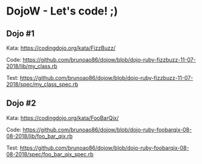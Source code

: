 # DojoW - Let's code! ;)

## Dojo #1

Kata: https://codingdojo.org/kata/FizzBuzz/

Code: https://github.com/brunoao86/dojow/blob/dojo-ruby-fizzbuzz-11-07-2018/lib/my_class.rb

Test: https://github.com/brunoao86/dojow/blob/dojo-ruby-fizzbuzz-11-07-2018/spec/my_class_spec.rb

## Dojo #2

Kata: https://codingdojo.org/kata/FooBarQix/

Code: https://github.com/brunoao86/dojow/blob/dojo-ruby-foobarqix-08-08-2018/lib/foo_bar_qix.rb

Test: https://github.com/brunoao86/dojow/blob/dojo-ruby-foobarqix-08-08-2018/spec/foo_bar_qix_spec.rb
